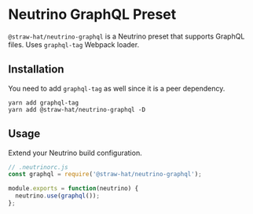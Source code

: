 # Neutrino GraphQL Preset

`@straw-hat/neutrino-graphql` is a Neutrino preset that supports GraphQL files.
Uses `graphql-tag` Webpack loader.

## Installation

You need to add `graphql-tag` as well since it is a peer dependency.

```shell
yarn add graphql-tag
yarn add @straw-hat/neutrino-graphql -D
```

## Usage

Extend your Neutrino build configuration.

```js
// .neutrinorc.js
const graphql = require('@straw-hat/neutrino-graphql');

module.exports = function(neutrino) {
  neutrino.use(graphql());
};
```
